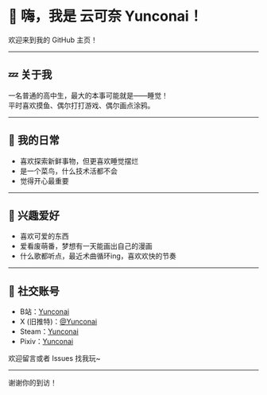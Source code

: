# 👋 嗨，我是 云可奈 Yunconai！

欢迎来到我的 GitHub 主页！

---

## 💤 关于我

一名普通的高中生，最大的本事可能就是——睡觉！  
平时喜欢摸鱼、偶尔打打游戏、偶尔画点涂鸦。

---

## 🌱 我的日常

- 喜欢探索新鲜事物，但更喜欢睡觉摆烂
- 是一个菜鸟，什么技术活都不会
- 觉得开心最重要

---

## 🎨 兴趣爱好

- 喜欢可爱的东西
- 爱看废萌番，梦想有一天能画出自己的漫画
- 什么歌都听点，最近术曲循环ing，喜欢欢快的节奏

---

## 🔗 社交账号

- B站：[Yunconai](https://space.bilibili.com/494011099)
- X (旧推特)：[@Yunconai](https://x.com/Yunconai)
- Steam：[Yunconai](https://steamcommunity.com/id/Yunconai/)
- Pixiv：[Yunconai](https://www.pixiv.net/users/116428919)

欢迎留言或者 Issues 找我玩~

---

谢谢你的到访！
